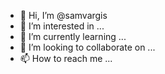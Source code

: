 - 👋 Hi, I’m @samvargis
- 👀 I’m interested in ...
- 🌱 I’m currently learning ...
- 💞️ I’m looking to collaborate on ...
- 📫 How to reach me ...

<!---
samvargis/samvargis is a ✨ special ✨ repository because its `README.md` (this file) appears on your GitHub profile.
You can click the Preview link to take a look at your changes.
--->
